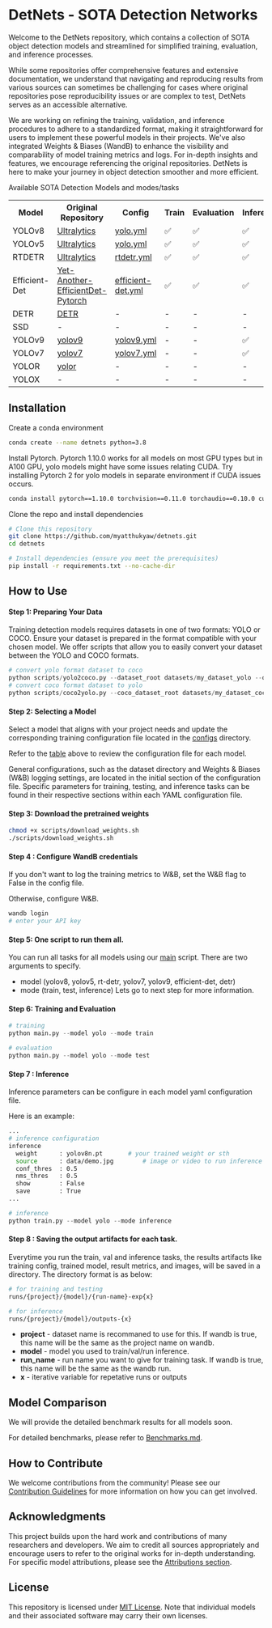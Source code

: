 # DetNets - SOTA Detection Networks


Welcome to the DetNets repository, which contains a collection of SOTA object detection models and streamlined for simplified training, evaluation, and inference processes. 

While some repositories offer comprehensive features and extensive documentation, we understand that navigating and reproducing results from various sources can sometimes be challenging for cases where original repositories pose reproducibility issues or are complex to test, DetNets serves as an accessible alternative.

We are working on refining the training, validation, and inference procedures to adhere to a standardized format, making it straightforward for users to implement these powerful models in their projects. We've also integrated Weights & Biases (WandB) to enhance the visibility and comparability of model training metrics and logs. For in-depth insights and features, we encourage referencing the original repositories. DetNets is here to make your journey in object detection smoother and more efficient.

<a id="models">Available SOTA Detection Models and modes/tasks</a>

<table>
  <tr>
    <th>Model</th>
    <th>Original Repository</th>
    <th>Config</th>
    <th>Train</th>
    <th>Evaluation</th>
    <th>Inference</th>
  </tr>
  <tr>
    <td>YOLOv8</td>
    <td><a href="https://github.com/ultralytics/ultralytics">Ultralytics</a></td>
    <td><a href="https://github.com/myatthukyaw/detnets/blob/main/configs/yolo.yml">yolo.yml</a></td>
    <td>✅</td>
    <td>✅</td>
    <td>✅</td>
  </tr>
  <tr>
    <tr>
    <td>YOLOv5</td>
    <td><a href="https://github.com/ultralytics/ultralytics">Ultralytics</a></td>
    <td><a href="https://github.com/myatthukyaw/detnets/blob/main/configs/yolo.yml">yolo.yml</a></td>
    <td>✅</td>
    <td>✅</td>
    <td>✅</td>
  </tr>
  <tr>
    <tr>
    <td>RTDETR</td>
    <td><a href="https://github.com/ultralytics/ultralytics">Ultralytics</a></td>
    <td><a href="https://github.com/myatthukyaw/detnets/blob/main/configs/rtdetr.yml">rtdetr.yml</a></td>
    <td>✅</td>
    <td>✅</td>
    <td>✅</td>
  </tr>
  <tr>
    <td>Efficient-Det</td>
    <td><a href="https://github.com/zylo117/Yet-Another-EfficientDet-Pytorch">Yet-Another-EfficientDet-Pytorch</a></td>
    <td><a href="https://github.com/myatthukyaw/detnets/blob/main/configs/efficient-det.yml">efficient-det.yml</a></td>
    <td>✅</td>
    <td>✅</td>
    <td>✅</td>
  </tr>
  <tr>
    <td>DETR</td>
    <td><a href="https://github.com/facebookresearch/detr">DETR</a></td>
    <td>-</td>
    <td>-</td>
    <td>-</td>
    <td>-</td>
  </tr>
  <tr>
    <td>SSD</td>
    <td>-</td>
    <td>-</td>
    <td>-</td>
    <td>-</td>
    <td>-</td>
  </tr>
  <tr>
    <td>YOLOv9</td>
    <td><a href="https://github.com/WongKinYiu/yolov9">yolov9</a></td>
    <td><a href="https://github.com/myatthukyaw/detnets/blob/main/configs/yolov9.yml">yolov9.yml</a></td>
    <td>-</td>
    <td>-</td>
    <td>✅</td>
  </tr>
    <tr>
    <td>YOLOv7</td>
    <td><a href="https://github.com/WongKinYiu/yolov7">yolov7</a></td>
    <td><a href="https://github.com/myatthukyaw/detnets/blob/main/configs/yolov7.yml">yolov7.yml</a></td>
    <td>-</td>
    <td>-</td>
    <td>✅</td>
  </tr>
    <tr>
    <td>YOLOR</td>
    <td><a href="https://github.com/WongKinYiu/yolor">yolor</a></td>
    <td>-</td>
    <td>-</td>
    <td>-</td>
    <td>-</td>
  </tr>
  <tr>
    <td>YOLOX</td>
    <td>-</td>
    <td>-</td>
    <td>-</td>
    <td>-</td>
    <td>-</td>
  </tr>
</table>



## Installation

Create a conda environment
```bash
conda create --name detnets python=3.8
```

Install Pytorch. 
Pytorch 1.10.0 works for all models on most GPU types but in A100 GPU, yolo models might have some issues relating CUDA. Try installing Pytorch 2 for yolo models in separate environment if CUDA issues occurs.
```bash
conda install pytorch==1.10.0 torchvision==0.11.0 torchaudio==0.10.0 cudatoolkit=11.3 -c pytorch -c conda-forge
```

Clone the repo and install dependencies
```bash
# Clone this repository
git clone https://github.com/myatthukyaw/detnets.git
cd detnets

# Install dependencies (ensure you meet the prerequisites)
pip install -r requirements.txt --no-cache-dir 
```

## How to Use

#### Step 1: Preparing Your Data</br>
Training detection models requires datasets in one of two formats: YOLO or COCO. Ensure your dataset is prepared in the format compatible with your chosen model. We offer scripts that allow you to easily convert your dataset between the YOLO and COCO formats.


```python
# convert yolo format dataset to coco
python scripts/yolo2coco.py --dataset_root datasets/my_dataset_yolo --output_dataset datasets/my_dataset_coco
# convert coco format dataset to yolo
python scripts/coco2yolo.py --coco_dataset_root datasets/my_dataset_coco --output_yolo_dataset datasets/my_dataset_yolo
```

#### Step 2: Selecting a Model</br>
Select a model that aligns with your project needs and update the corresponding training configuration file located in the [configs](https://github.com/myatthukyaw/detnets/blob/main/configs) directory.

Refer to the [table](#models) above to review the configuration file for each model.

General configurations, such as the dataset directory and Weights & Biases (W&B) logging settings, are located in the initial section of the configuration file. Specific parameters for training, testing, and inference tasks can be found in their respective sections within each YAML configuration file.

#### Step 3: Download the pretrained weights

```bash
chmod +x scripts/download_weights.sh
./scripts/download_weights.sh
```

#### Step 4 : Configure WandB credentials 

If you don't want to log the training metrics to W&B, set the W&B flag to False in the config file. 

Otherwise, configure W&B. 

```bash
wandb login 
# enter your API key
```

#### Step 5: One script to run them all.</br>
You can run all tasks for all models using our [main](https://github.com/myatthukyaw/detnets/blob/main/main.py) script.
There are two arguments to specify. 
- model (yolov8, yolov5, rt-detr, yolov7, yolov9, efficient-det, detr)
- mode (train, test, inference)
Lets go to next step for more information. 

#### Step 6: Training and Evaluation
```python
# training
python main.py --model yolo --mode train

# evaluation
python main.py --model yolo --mode test
```

#### Step 7 : Inference

Inference parameters can be configure in each model yaml configuration file.

Here is an example:
```bash
...
# inference configuration
inference
  weight      : yolov8n.pt       # your trained weight or sth
  source      : data/demo.jpg        # image or video to run inference
  conf_thres  : 0.5
  nms_thres   : 0.5
  show        : False
  save        : True
...
```

```python
# inference
python train.py --model yolo --mode inference
```

#### Step 8 : Saving the output artifacts for each task.

Everytime you run the train, val and inference tasks, the results artifacts like training config, trained model, result metrics, and images, will be saved in a directory.
The directory format is as below: 
```bash
# for training and testing
runs/{project}/{model}/{run-name}-exp{x}

# for inference
runs/{project}/{model}/outputs-{x}
```

- **project** - dataset name is recommaned to use for this. If wandb is true, this name will be the same as the project name on wandb. 
- **model** - model you used to train/val/run inference.
- **run_name** - run name you want to give for training task. If wandb is true, this name will be the same as the wandb run. 
- **x** - iterative variable for repetative runs or outputs


## Model Comparison
We will provide the detailed benchmark results for all models soon.

For detailed benchmarks, please refer to [Benchmarks.md](BENCHMARKS.md).


## How to Contribute
We welcome contributions from the community! Please see our [Contribution Guidelines](CONTRIBUTION.md) for more information on how you can get involved.

## Acknowledgments
This project builds upon the hard work and contributions of many researchers and developers. We aim to credit all sources appropriately and encourage users to refer to the original works for in-depth understanding. For specific model attributions, please see the [Attributions section](ATTRIBUTION.md).

## License
This repository is licensed under [MIT License](LICENSE). Note that individual models and their associated software may carry their own licenses.
